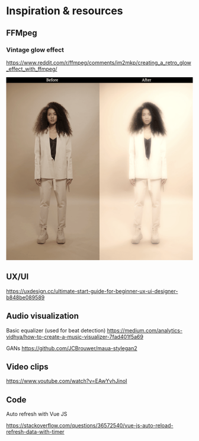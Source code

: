 # Inspiration & resources

## FFMpeg

### Vintage glow effect
https://www.reddit.com/r/ffmpeg/comments/im2mkp/creating_a_retro_glow_effect_with_ffmpeg/

![](glow.png)

## UX/UI

https://uxdesign.cc/ultimate-start-guide-for-beginner-ux-ui-designer-b848be089589


## Audio visualization

Basic equalizer (used for beat detection)
https://medium.com/analytics-vidhya/how-to-create-a-music-visualizer-7fad401f5a69

GANs
https://github.com/JCBrouwer/maua-stylegan2

## Video clips

https://www.youtube.com/watch?v=EAwYvhJinoI

## Code

Auto refresh with Vue JS

https://stackoverflow.com/questions/36572540/vue-js-auto-reload-refresh-data-with-timer
